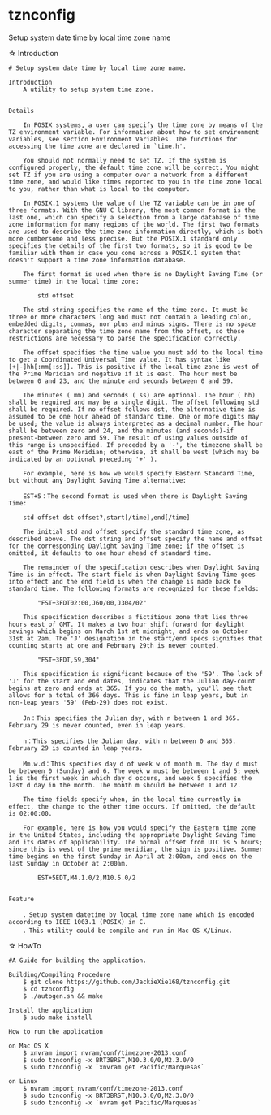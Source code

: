 tznconfig
=========

Setup system date time by local time zone name



☆ Introduction

	# Setup system date time by local time zone name.

	Introduction
		A utility to setup system time zone.


	Details

		In POSIX systems, a user can specify the time zone by means of the TZ environment variable. For information about how to set environment variables, see section Environment Variables. The functions for accessing the time zone are declared in `time.h'.

		You should not normally need to set TZ. If the system is configured properly, the default time zone will be correct. You might set TZ if you are using a computer over a network from a different time zone, and would like times reported to you in the time zone local to you, rather than what is local to the computer.

		In POSIX.1 systems the value of the TZ variable can be in one of three formats. With the GNU C library, the most common format is the last one, which can specify a selection from a large database of time zone information for many regions of the world. The first two formats are used to describe the time zone information directly, which is both more cumbersome and less precise. But the POSIX.1 standard only specifies the details of the first two formats, so it is good to be familiar with them in case you come across a POSIX.1 system that doesn't support a time zone information database.

		The first format is used when there is no Daylight Saving Time (or summer time) in the local time zone:

			std offset

		The std string specifies the name of the time zone. It must be three or more characters long and must not contain a leading colon, embedded digits, commas, nor plus and minus signs. There is no space character separating the time zone name from the offset, so these restrictions are necessary to parse the specification correctly.

		The offset specifies the time value you must add to the local time to get a Coordinated Universal Time value. It has syntax like [+|-]hh[:mm[:ss]]. This is positive if the local time zone is west of the Prime Meridian and negative if it is east. The hour must be between 0 and 23, and the minute and seconds between 0 and 59.

		The minutes ( mm) and seconds ( ss) are optional. The hour ( hh) shall be required and may be a single digit. The offset following std shall be required. If no offset follows dst, the alternative time is assumed to be one hour ahead of standard time. One or more digits may be used; the value is always interpreted as a decimal number. The hour shall be between zero and 24, and the minutes (and seconds)-if present-between zero and 59. The result of using values outside of this range is unspecified. If preceded by a '-', the timezone shall be east of the Prime Meridian; otherwise, it shall be west (which may be indicated by an optional preceding '+' ).

		For example, here is how we would specify Eastern Standard Time, but without any Daylight Saving Time alternative:

		EST+5：The second format is used when there is Daylight Saving Time:

		std offset dst offset?,start[/time],end[/time]

		The initial std and offset specify the standard time zone, as described above. The dst string and offset specify the name and offset for the corresponding Daylight Saving Time zone; if the offset is omitted, it defaults to one hour ahead of standard time.

		The remainder of the specification describes when Daylight Saving Time is in effect. The start field is when Daylight Saving Time goes into effect and the end field is when the change is made back to standard time. The following formats are recognized for these fields:

			"FST+3FDT02:00,J60/00,J304/02"

		This specification describes a fictitious zone that lies three hours east of GMT. It makes a two hour shift forward for daylight savings which begins on March 1st at midnight, and ends on October 31st at 2am. The 'J' designation in the start/end specs signifies that counting starts at one and February 29th is never counted.

			"FST+3FDT,59,304"

		This specification is significant because of the '59'. The lack of 'J' for the start and end dates, indicates that the Julian day-count begins at zero and ends at 365. If you do the math, you'll see that allows for a total of 366 days. This is fine in leap years, but in non-leap years '59' (Feb-29) does not exist.

		Jn：This specifies the Julian day, with n between 1 and 365. February 29 is never counted, even in leap years.

		n：This specifies the Julian day, with n between 0 and 365. February 29 is counted in leap years.

		Mm.w.d：This specifies day d of week w of month m. The day d must be between 0 (Sunday) and 6. The week w must be between 1 and 5; week 1 is the first week in which day d occurs, and week 5 specifies the last d day in the month. The month m should be between 1 and 12.

		The time fields specify when, in the local time currently in effect, the change to the other time occurs. If omitted, the default is 02:00:00.

		For example, here is how you would specify the Eastern time zone in the United States, including the appropriate Daylight Saving Time and its dates of applicability. The normal offset from UTC is 5 hours; since this is west of the prime meridian, the sign is positive. Summer time begins on the first Sunday in April at 2:00am, and ends on the last Sunday in October at 2:00am.

			EST+5EDT,M4.1.0/2,M10.5.0/2


	Feature

		．Setup system datetime by local time zone name which is encoded according to IEEE 1003.1 (POSIX) in C.
		．This utility could be compile and run in Mac OS X/Linux.



☆ HowTo 
 
	#A Guide for building the application.

	Building/Compiling Procedure
		$ git clone https://github.com/JackieXie168/tznconfig.git
		$ cd tznconfig
		$ ./autogen.sh && make

	Install the application
		$ sudo make install

	How to run the application

	on Mac OS X
		$ xnvram import nvram/conf/timezone-2013.conf
		$ sudo tznconfig -x BRT3BRST,M10.3.0/0,M2.3.0/0
		$ sudo tznconfig -x `xnvram get Pacific/Marquesas`

	on Linux
		$ nvram import nvram/conf/timezone-2013.conf
		$ sudo tznconfig -x BRT3BRST,M10.3.0/0,M2.3.0/0
		$ sudo tznconfig -x `nvram get Pacific/Marquesas`

